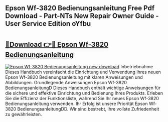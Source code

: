 ## Epson Wf-3820 Bedienungsanleitung Free Pdf Download - Part-NTs New Repair Owner Guide - User Service Edition oYfbu

# <h2><a href="http://df2h2w.blite.top/?on=Epson+Wf-3820+Bedienungsanleitung">🔗Download 👉🔴 Epson Wf-3820 Bedienungsanleitung</a></h2>

[![Epson Wf-3820 Bedienungsanleitung new download](https://i.imgur.com/lujVjoI.png)](http://df2h2w.blite.top/?on=Epson+Wf-3820+Bedienungsanleitung)
Inbetriebnahme Dieses Handbuch vereinfacht die Einrichtung und Verwendung Ihres neuen Epson Wf-3820 Bedienungsanleitung mit klaren Anweisungen und Abbildungen. Grundlegende Anweisungen Epson Wf-3820 BedienungsanleitungD Dieses Handbuch enthält wichtige Anweisungen für die sichere und effektive Einrichtung und Bedienung Ihres Produkts. Erleben Sie die Effizienz der Funktionsliste, während Sie Ihr neues Epson Wf-3820 Bedienungsanleitung verwenden. Ihr Erfolg ist unsere Priorität Epson Wf-3820 BedienungsanleitungDD. Wir sind bestrebt, Ihre vollste Zufriedenheit zu gewährleisten.
